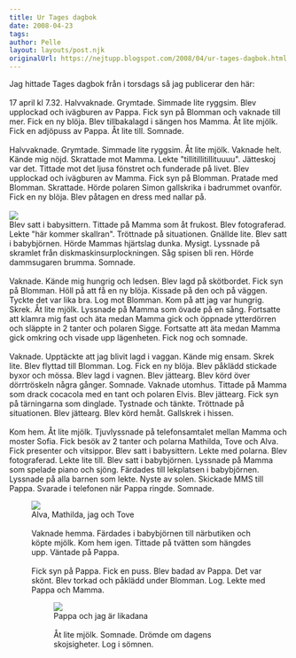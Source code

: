 ```yaml
---
title: Ur Tages dagbok
date: 2008-04-23
tags: 	
author: Pelle
layout: layouts/post.njk
originalUrl: https://nejtupp.blogspot.com/2008/04/ur-tages-dagbok.html
---
```


Jag hittade Tages dagbok från i torsdags så jag publicerar den här:<br><br>17 april kl 7.32. Halvvaknade. Grymtade. Simmade lite ryggsim. Blev upplockad och ivägburen av Pappa. Fick syn på Blomman och vaknade till mer. Fick en ny blöja. Blev tillbakalagd i sängen hos  Mamma. Åt lite mjölk. Fick en adjöpuss av Pappa. Åt lite till. Somnade.<br><br>Halvvaknade. Grymtade. Simmade lite ryggsim. Åt lite mjölk. Vaknade helt. Kände mig nöjd. Skrattade mot Mamma. Lekte "tillitillitillituuuu". Jätteskoj var det. Tittade mot det ljusa fönstret och funderade på livet. Blev upplockad och ivägburen av Mamma. Fick syn på Blomman. Pratade med Blomman. Skrattade. Hörde polaren Simon gallskrika i badrummet ovanför. Fick en ny blöja. Blev påtagen en dress med nallar på.<br><br><img src="../../../../img/_MG_1007_1024pix.jpg"><br>Blev satt i babysittern. Tittade på Mamma som åt frukost. Blev fotograferad. Lekte "här kommer skallran". Tröttnade på situationen. Gnällde lite. Blev satt i babybjörnen. Hörde Mammas hjärtslag dunka. Mysigt. Lyssnade på skramlet från diskmaskinsurplockningen. Såg spisen bli ren. Hörde dammsugaren brumma. Somnade.<br><br>Vaknade. Kände mig hungrig och ledsen. Blev lagd på skötbordet. Fick syn på Blomman. Höll på att få en ny blöja. Kissade på den och på väggen. Tyckte det var lika bra. Log mot Blomman. Kom på att jag var hungrig. Skrek. Åt lite mjölk. Lyssnade på Mamma som övade på en sång. Fortsatte att klamra mig fast och äta medan Mamma gick och öppnade ytterdörren och släppte in 2 tanter och polaren Sigge. Fortsatte att äta medan Mamma gick omkring och visade upp lägenheten. Fick nog och somnade.<br><br>Vaknade. Upptäckte att jag blivit lagd i vaggan. Kände mig ensam. Skrek lite. Blev flyttad till Blomman. Log. Fick en ny blöja. Blev påklädd stickade byxor och mössa. Blev lagd i vagnen. Blev jättearg. Blev körd över dörrtröskeln några gånger. Somnade. Vaknade utomhus. Tittade på Mamma som drack cocacola med en tant och polaren Elvis. Blev jättearg. Fick syn på tärningarna som dinglade. Tystnade och tänkte. Tröttnade på situationen. Blev jättearg. Blev körd hemåt. Gallskrek i hissen.<br><br>Kom hem. Åt lite mjölk. Tjuvlyssnade på telefonsamtalet mellan Mamma och moster Sofia. Fick besök av 2 tanter och polarna Mathilda, Tove och Alva. Fick presenter och vitsippor. Blev satt i babysittern. Lekte med polarna. Blev fotograferad. Lekte lite till. Blev satt i babybjörnen. Lyssnade på Mamma som spelade piano och sjöng. Färdades till lekplatsen i babybjörnen. Lyssnade på alla barnen som lekte. Nyste av solen. Skickade MMS till Pappa. Svarade i telefonen när Pappa ringde. Somnade.

<figure>
	<img src="../../../../img/_MG_1027_1024pix.jpg">
	<figcaption>Alva, Mathilda, jag och Tove</span><br></div><br>Vaknade hemma. Färdades i babybjörnen till närbutiken och köpte mjölk. Kom hem igen. Tittade på tvätten som hängdes upp. Väntade på Pappa.<br><br>Fick syn på Pappa. Fick en puss. Blev badad av Pappa. Det var skönt. Blev torkad och påklädd under Blomman. Log. Lekte med Pappa och Mamma.

<figure>
	 <img src="../../../../img/_MG_1076_1024pix.jpg">
	<figcaption>Pappa och jag är likadana</span><br></div><br>Åt lite mjölk. Somnade. Drömde om dagens skojsigheter. Log i sömnen.
